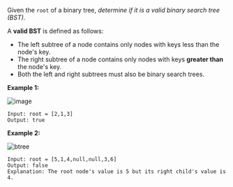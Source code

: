 Given the `root` of a binary tree, *determine if it is a valid binary search tree (BST)*. 

A **valid BST** is defined as follows:

- The left subtree of a node contains only nodes with keys less than the node's key.
- The right subtree of a node contains only nodes with keys **greater than** the node's key.
- Both the left and right subtrees must also be binary search trees.

**Example 1:**

![image](https://adeveloperdiary.com/algo_practice/problems/images/tree1.jpg)

```
Input: root = [2,1,3]
Output: true
```

**Example 2:**

![btree](https://adeveloperdiary.com/algo_practice/problems/images/tree2.jpg)

```
Input: root = [5,1,4,null,null,3,6]
Output: false
Explanation: The root node's value is 5 but its right child's value is 4.
```

